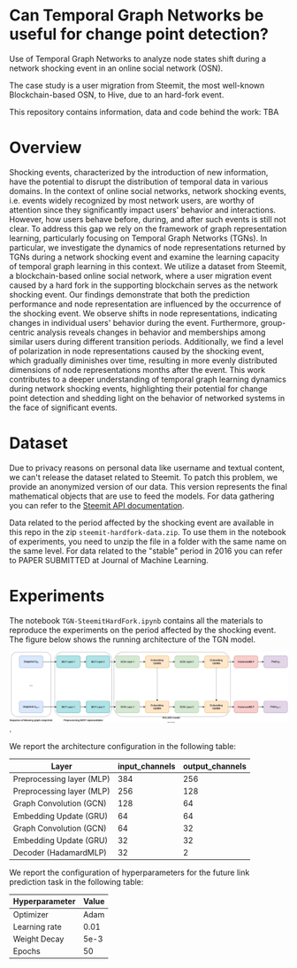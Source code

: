# Can Temporal Graph Networks be useful for change point detection?
Use of Temporal Graph Networks to analyze node states shift during a network shocking event in an online social network (OSN). 

The case study is a user migration from Steemit, the most well-known Blockchain-based OSN, to Hive, due to an hard-fork event.

This repository contains information, data and code behind the work: TBA

# Overview
Shocking events, characterized by the introduction of new information, have the potential to disrupt the distribution of temporal data in various domains. In the context of online social networks, network shocking events, i.e. events widely recognized by most network users, are worthy of attention since they significantly impact users' behavior and interactions. However, how users behave before, during, and after such events is still not clear. To address this gap we rely on the framework of graph representation learning, particularly focusing on Temporal Graph Networks (TGNs). In particular, we investigate the dynamics of node representations returned by TGNs during a network shocking event and examine the learning capacity of temporal graph learning in this context. We utilize a dataset from Steemit, a blockchain-based online social network, where a user migration event caused by a hard fork in the supporting blockchain serves as the network shocking event. Our findings demonstrate that both the prediction performance and node representation are influenced by the occurrence of the shocking event. We observe shifts in node representations, indicating changes in individual users' behavior during the event. Furthermore, group-centric analysis reveals changes in behavior and memberships among similar users during different transition periods. Additionally, we find a level of polarization in node representations caused by the shocking event, which gradually diminishes over time, resulting in more evenly distributed dimensions of node representations months after the event. This work contributes to a deeper understanding of temporal graph learning dynamics during network shocking events, highlighting their potential for change point detection and shedding light on the behavior of networked systems in the face of significant events.

# Dataset
Due to privacy reasons on personal data like username and textual content, we can't release the dataset related to Steemit. To patch this problem, we provide an anonymized version of our data. This version represents the final mathematical objects that are use to feed the models. For data gathering you can refer to the [Steemit API documentation](https://developers.steem.io/). 

Data related to the period affected by the shocking event are available in this repo in the zip `steemit-hardfork-data.zip`. To use them in the notebook of experiments, you need to unzip the file in a folder with the same name on the same level. For data related to the "stable" period in 2016 you can refer to PAPER SUBMITTED at Journal of Machine Learning.

# Experiments
The notebook `TGN-SteemitHardFork.ipynb` contains all the materials to reproduce the experiments on the period affected by the shocking event. The figure below shows the running architecture of the TGN model. 

![GNN Architecture](GNNArchitecture.drawio.png "Dynamic GNN based on ROLAND framework"). 

We report the architecture configuration in the following table: 

| Layer                     | input_channels | output_channels |
|---------------------------|----------------|-----------------|
| Preprocessing layer (MLP) | 384            | 256             |
| Preprocessing layer (MLP) | 256            | 128             |
| Graph Convolution (GCN)   | 128            | 64              |
| Embedding Update (GRU)    | 64             | 64              |
| Graph Convolution (GCN)   | 64             | 32              |
| Embedding Update (GRU)    | 32             | 32              |
| Decoder (HadamardMLP)     | 32             | 2               | 

We report the configuration of hyperparameters for the future link prediction task in the following table: 

| Hyperparameter | Value |
|----------------|-------|
| Optimizer      | Adam  |
| Learning rate  | 0.01  |
| Weight Decay   | 5e-3  |
| Epochs         | 50    |



